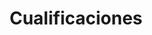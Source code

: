 ---
id: 1
title: "Cualificaciones"
description: "PRACTICA lo que aprendes, en tu vida, tu trabajo o en nuestra comunidad. NO CREEMOS EN LAS CERTIFICACIONES, es por ello que hemos nombrado a nuestros procesos de formación “CUALIFICACIÓN”."
image: "/assets/images/presentation.png"
icon: "block-1"
url: "/services/formacion/"
---